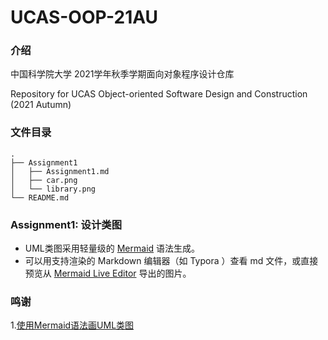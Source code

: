 # UCAS-OOP-21AU

### 介绍
中国科学院大学 2021学年秋季学期面向对象程序设计仓库

Repository for UCAS Object-oriented Software Design and Construction (2021 Autumn)



### 文件目录

```
.
├── Assignment1
│   ├── Assignment1.md
│   ├── car.png
│   └── library.png
└── README.md
```



### Assignment1: 设计类图

* UML类图采用轻量级的 [Mermaid](https://github.com/mermaid-js/mermaid) 语法生成。
* 可以用支持渲染的 Markdown 编辑器（如 Typora ）查看 md 文件，或直接预览从 [Mermaid Live Editor](https://mermaid-js.github.io/mermaid-live-editor/) 导出的图片。



### 鸣谢

1.[使用Mermaid语法画UML类图](https://www.cnblogs.com/mybdss/p/14958781.html)
